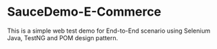 # SauceDemo-E-Commerce
This is a simple web test demo for End-to-End scenario using Selenium Java, TestNG and POM design pattern.
